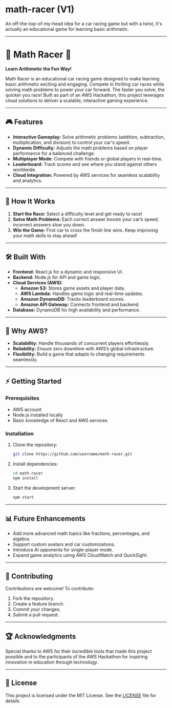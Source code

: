 # math-racer (V1)
An off-the-top-of-my-head idea for a car racing game but with a twist, it's actually an educational game for learning basic arithmetic.

---

# 🚗 **Math Racer** 🚀  
**Learn Arithmetic the Fun Way!**

Math Racer is an educational car racing game designed to make learning basic arithmetic exciting and engaging. Compete in thrilling car races while solving math problems to power your car forward. The faster you solve, the quicker you race! Built as part of an AWS Hackathon, this project leverages cloud solutions to deliver a scalable, interactive gaming experience.

---

## 🎮 **Features**
- **Interactive Gameplay:** Solve arithmetic problems (addition, subtraction, multiplication, and division) to control your car's speed.
- **Dynamic Difficulty:** Adjusts the math problems based on player performance for a balanced challenge.
- **Multiplayer Mode:** Compete with friends or global players in real-time.
- **Leaderboard:** Track scores and see where you stand against others worldwide.
- **Cloud Integration:** Powered by AWS services for seamless scalability and analytics.

---

## 🚀 **How It Works**
1. **Start the Race:** Select a difficulty level and get ready to race!
2. **Solve Math Problems:** Each correct answer boosts your car’s speed; incorrect answers slow you down.
3. **Win the Game:** First car to cross the finish line wins. Keep improving your math skills to stay ahead!

---

## 🛠️ **Built With**
- **Frontend:** React.js for a dynamic and responsive UI.
- **Backend:** Node.js for API and game logic.
- **Cloud Services (AWS):**
  - **Amazon S3:** Stores game assets and player data.
  - **AWS Lambda:** Handles game logic and real-time updates.
  - **Amazon DynamoDB:** Tracks leaderboard scores.
  - **Amazon API Gateway:** Connects frontend and backend.
- **Database:** DynamoDB for high availability and performance.

---

## 🎯 **Why AWS?**
- **Scalability:** Handle thousands of concurrent players effortlessly.
- **Reliability:** Ensure zero downtime with AWS’s global infrastructure.
- **Flexibility:** Build a game that adapts to changing requirements seamlessly.

---

## ⚡ **Getting Started**
### Prerequisites
- AWS account
- Node.js installed locally
- Basic knowledge of React and AWS services

### Installation
1. Clone the repository:
   ```bash
   git clone https://github.com/username/math-racer.git
   ```
2. Install dependencies:
   ```bash
   cd math-racer
   npm install
   ```
3. Start the development server:
   ```bash
   npm start
   ```

---

## 📊 **Future Enhancements**
- Add more advanced math topics like fractions, percentages, and algebra.
- Support custom avatars and car customizations.
- Introduce AI opponents for single-player mode.
- Expand game analytics using AWS CloudWatch and QuickSight.

---

## 🤝 **Contributing**
Contributions are welcome! To contribute:
1. Fork the repository.
2. Create a feature branch.
3. Commit your changes.
4. Submit a pull request.

---

## 🏆 **Acknowledgments**
Special thanks to AWS for their incredible tools that made this project possible and to the participants of the AWS Hackathon for inspiring innovation in education through technology.

---

## 📜 **License**
This project is licensed under the MIT License. See the [LICENSE](LICENSE) file for details.
